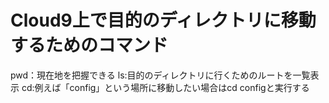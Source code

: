 # Cloud9上で目的のディレクトリに移動するためのコマンド
pwd：現在地を把握できる
ls:目的のディレクトリに行くためのルートを一覧表示
cd:例えば「config」という場所に移動したい場合はcd configと実行する
